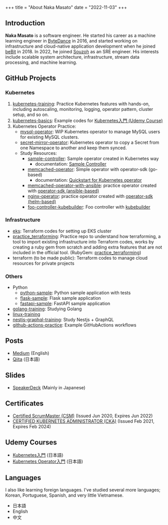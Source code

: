 +++
title = "About Naka Masato"
date = "2022-11-03"
+++

## Introduction

**Naka Masato** is a software engineer. He started his career as a machine learning engineer in [ByteDance](https://www.bytedance.com/) in 2016, and started working on infrastructure and cloud-native application development when he joined [beBit](https://www.bebit.co.jp/) in 2018. In 2022, he joined [Souzoh](https://souzoh.com/) as an SRE engineer. His interests include scalable system architecture, infrastructure, stream data processing, and machine learning.

## GitHub Projects

### Kubernetes
1. [kubernetes-training](https://nakamasato.github.io/kubernetes-training): Practice Kubernetes features with hands-on, including autoscaling, monitoring, logging, operator pattern, cluster setup, and so on.
1. [kubernetes-basics](https://github.com/nakamasato/kubernetes-basics): Example codes for [Kubernetes入門 (Udemy Course)][udemy_kubernetes_basics]
1. Kubernetes Operator Practice:
    - [mysql-operator](https://github.com/nakamasato/mysql-operator): WIP Kubernetes operator to manage MySQL users for existing MySQL clusters.
    - [secret-mirror-operator](https://github.com/bebit/secret-mirror-operator): Kubernetes operator to copy a Secret from one Namespace to another and keep them synced.
    - Study Resources:
        - [sample-controller](https://github.com/nakamasato/sample-controller): Sample operator created in Kubernetes way
            - documentation: [Sample Controller](https://nakamasato.github.io/sample-controller)
        - [memcached-operator](https://github.com/nakamasato/memcached-operator): Simple operator with operator-sdk (go-based)
            - documentation: [Quickstart for Kubernetes operator](https://nakamasato.github.io/memcached-operator)
        - [memcached-operator-with-ansible](https://github.com/nakamasato/memcached-operator-with-ansible): practice operator created with [operator-sdk (ansible-based)](https://sdk.operatorframework.io/docs/building-operators/ansible/quickstart/)
        - [nginx-operator](https://github.com/nakamasato/nginx-operator): practice operator created with [operator-sdk (helm-based)](https://sdk.operatorframework.io/docs/building-operators/helm/quickstart/)
        - [foo-controller-kubebuilder](https://github.com/nakamasato/foo-controller-kubebuilder): Foo controller with [kubebuilder](https://github.com/kubernetes-sigs/kubebuilder)

### Infrastructure

- [eks](https://github.com/nakamasato/eks): Terraform codes for setting up EKS cluster
- [practice_terraforming](https://github.com/nakamasato/practice_terraforming): Practice repo to understand how terraforming, a tool to import existing infrastructure into Terraform codes, works by creating a ruby gem from scratch and adding extra features that are not included in the official tool. (RubyGem: [practice_terraforming](https://rubygems.org/gems/practice_terraforming))
- terraform (to be made public): Terraform codes to manage cloud resources for private projects

### Others
- Python
    - [python-sample](https://github.com/nakamasato/python-sample): Python sample application with tests
    - [flask-sample](https://github.com/nakamasato/flask-sample): Flask sample application
    - [fastapi-sample](https://github.com/nakamasato/fastapi-sample): FastAPI sample application
- [golang-training](https://github.com/nakamasato/golang-training): Studying Golang
- [linux-training](https://github.com/nakamasato/linux-training)
- [nestjs-graphql-training](https://github.com/nakamasato/nest-graphql-training): Study Nestjs + GraphQL
- [github-actions-practice](https://github.com/nakamasato/github-actions-practice): Example GitHubActions workflows

## Posts

- [Medium](https://nakamasato.medium.com) (English)
- [Qiita](https://qiita.com/nakamasato) (日本語)

## Slides

- [SpeakerDeck](https://speakerdeck.com/nakamasato) (Mainly in Japanese)

## Certificates

- [Certified ScrumMaster (CSM)](https://certification.scrumalliance.org/accounts/1079721-masato-naka/certifications/1229834-csm) (Issued Jun 2020, Expires Jun 2022)
- [CERTIFIED KUBERNETES ADMINISTRATOR (CKA)](https://www.credly.com/badges/70deddcd-530b-4d2f-a03b-d422f0c27f5d) (Issued Feb 2021, Expires Feb 2024)

## Udemy Courses

- [Kubernetes入門][udemy_kubernetes_basics] (日本語)
- [Kubernetes Operator入門][udemy_kubernetes_operator_basics] (日本語)

## Languages

I also like learning foreign languages. I've studied several more languages; Korean, Portuguese, Spanish, and very little Vietnamese.

- 日本語
- English
- 中文


[udemy_kubernetes_basics]: https://www.udemy.com/course/kubernetes-basics-2021/?referralCode=30E6E847A97EFBEC8F48
[udemy_kubernetes_operator_basics]: https://www.udemy.com/course/kubernetes-operator-basics/?referralCode=CD7AF4436ACE9D811113

